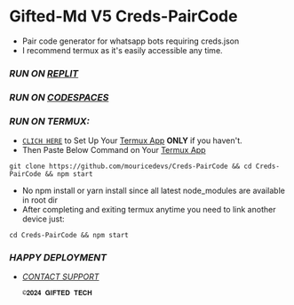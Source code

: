 # Gifted-Md V5 Creds-PairCode
- Pair code generator for whatsapp bots requiring creds.json
- I recommend termux as it's easily accessible any time.
### *RUN ON [REPLIT](https://replit.com/@mouriceonyango0/GiftedV5-Creds)*

### *RUN ON [CODESPACES](https://github.com/codespaces/new/mouricedevs/Creds-PairCode?skip_quickstart=true&machine=standardLinux32gb&repo=821208415&ref=main&geo=EuropeWest)*

### *RUN ON TERMUX:*
- [`CLICH HERE`](https://github.com/mouricedevs/Creds-PairCode/blob/main/sessions/termux.md) to Set Up Your [Termux App](https://f-droid.org/repo/com.termux_1020.apk)  **ONLY** if you haven't.
- Then Paste Below Command on Your [Termux App](https://f-droid.org/repo/com.termux_1020.apk)
```
git clone https://github.com/mouricedevs/Creds-PairCode && cd Creds-PairCode && npm start
```

- No npm install or yarn install since all latest node_modules are available in root dir
- After completing and exiting termux anytime you need to link another device just:
```
cd Creds-PairCode && npm start
```
### *HAPPY DEPLOYMENT*
- *[CONTACT SUPPORT](https://t.me/mouricedevs)*

      ©𝟐𝟎𝟐𝟒 𝐆𝐈𝐅𝐓𝐄𝐃 𝐓𝐄𝐂𝐇
